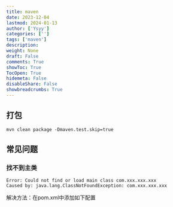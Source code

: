 ```yaml
---
title: maven
date: 2023-12-04
lastmod: 2024-01-13
author: ['Ysyy']
categories: ['']
tags: ['maven']
description: 
weight: None
draft: False
comments: True
showToc: True
TocOpen: True
hidemeta: False
disableShare: False
showbreadcrumbs: True
---
```

## 打包

```shell
mvn clean package -Dmaven.test.skip=true
```

## 常见问题

### 找不到主类

```shell
Error: Could not find or load main class com.xxx.xxx.xxx
Caused by: java.lang.ClassNotFoundException: com.xxx.xxx.xxx
```

解决方法：在pom.xml中添加如下配置

```xml

```